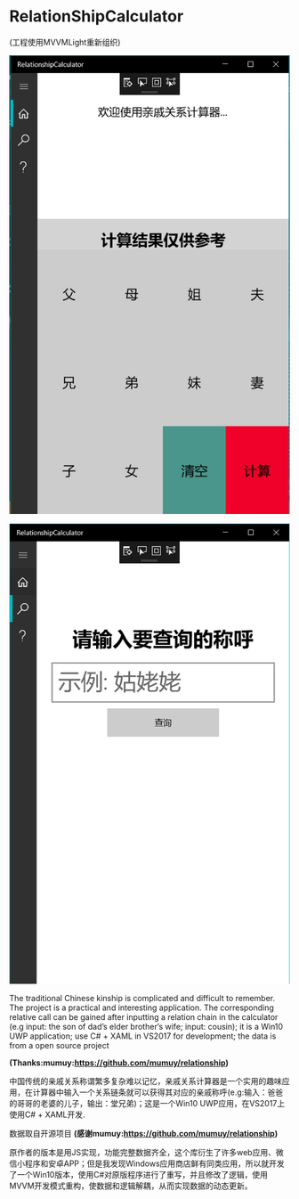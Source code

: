 # RelationShipCalculator

(工程使用MVVMLight重新组织)


![](https://github.com/lrx0014/RelationShipCalculator/blob/master/Screenshots/main1.PNG)


![](https://github.com/lrx0014/RelationShipCalculator/blob/master/Screenshots/main2.PNG)


The traditional Chinese kinship is complicated and difficult to remember. The project is a practical and interesting application. The corresponding relative call can be gained after inputting a relation chain in the calculator (e.g input: the son of dad’s elder brother’s wife; input: cousin); it is a Win10 UWP application; use C# + XAML in VS2017 for development; the data is from a open source project 

**(Thanks:mumuy:https://github.com/mumuy/relationship)**

中国传统的亲戚关系称谓繁多复杂难以记忆，亲戚关系计算器是一个实用的趣味应用，在计算器中输入一个关系链条就可以获得其对应的亲戚称呼(e.g:输入：爸爸的哥哥的老婆的儿子，输出：堂兄弟)；这是一个Win10 UWP应用，在VS2017上使用C# + XAML开发.

数据取自开源项目 **(感谢mumuy:https://github.com/mumuy/relationship)**

原作者的版本是用JS实现，功能完整数据齐全，这个库衍生了许多web应用、微信小程序和安卓APP；但是我发现Windows应用商店鲜有同类应用，所以就开发了一个Win10版本，使用C#对原版程序进行了重写，并且修改了逻辑，使用MVVM开发模式重构，使数据和逻辑解耦，从而实现数据的动态更新。 
